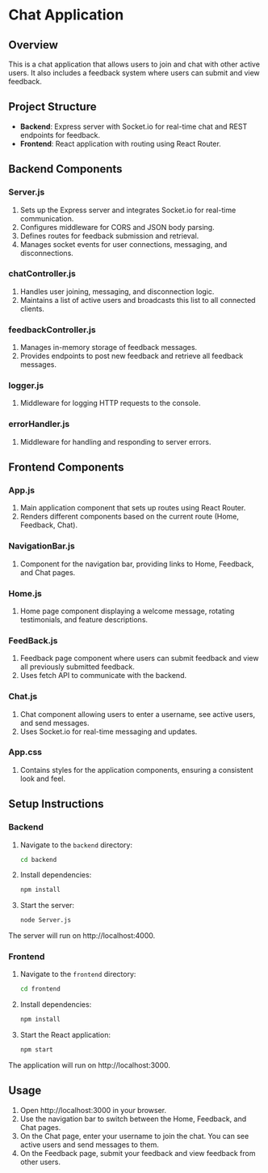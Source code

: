 # Chat Application

## Overview
This is a chat application that allows users to join and chat with other active users. It also includes a feedback system where users can submit and view feedback.

## Project Structure
- **Backend**: Express server with Socket.io for real-time chat and REST endpoints for feedback.
- **Frontend**: React application with routing using React Router.

## Backend Components
### Server.js

1. Sets up the Express server and integrates Socket.io for real-time communication.
2. Configures middleware for CORS and JSON body parsing.
3. Defines routes for feedback submission and retrieval.
4. Manages socket events for user connections, messaging, and disconnections.

### chatController.js

1. Handles user joining, messaging, and disconnection logic.
2. Maintains a list of active users and broadcasts this list to all connected clients.

### feedbackController.js

1. Manages in-memory storage of feedback messages.
2. Provides endpoints to post new feedback and retrieve all feedback messages.

### logger.js

1. Middleware for logging HTTP requests to the console.

### errorHandler.js

1. Middleware for handling and responding to server errors.

## Frontend Components
### App.js

1. Main application component that sets up routes using React Router.
2. Renders different components based on the current route (Home, Feedback, Chat).

### NavigationBar.js

1. Component for the navigation bar, providing links to Home, Feedback, and Chat pages.

### Home.js

1. Home page component displaying a welcome message, rotating testimonials, and feature descriptions.

### FeedBack.js

1. Feedback page component where users can submit feedback and view all previously submitted feedback.
2. Uses fetch API to communicate with the backend.

### Chat.js

1. Chat component allowing users to enter a username, see active users, and send messages.
2. Uses Socket.io for real-time messaging and updates.

### App.css

1. Contains styles for the application components, ensuring a consistent look and feel.


## Setup Instructions

### Backend
1. Navigate to the `backend` directory:
    ```sh
    cd backend
    ```

2. Install dependencies:
    ```sh
    npm install
    ```

3. Start the server:
    ```sh
    node Server.js
    ```

The server will run on http://localhost:4000.

### Frontend
1. Navigate to the `frontend` directory:
    ```sh
    cd frontend
    ```

2. Install dependencies:
    ```sh
    npm install
    ```

3. Start the React application:
    ```sh
    npm start
    ```
The application will run on http://localhost:3000.

## Usage

1. Open http://localhost:3000 in your browser.
2. Use the navigation bar to switch between the Home, Feedback, and Chat pages.
3. On the Chat page, enter your username to join the chat. You can see active users and send messages to them.
4. On the Feedback page, submit your feedback and view feedback from other users.
